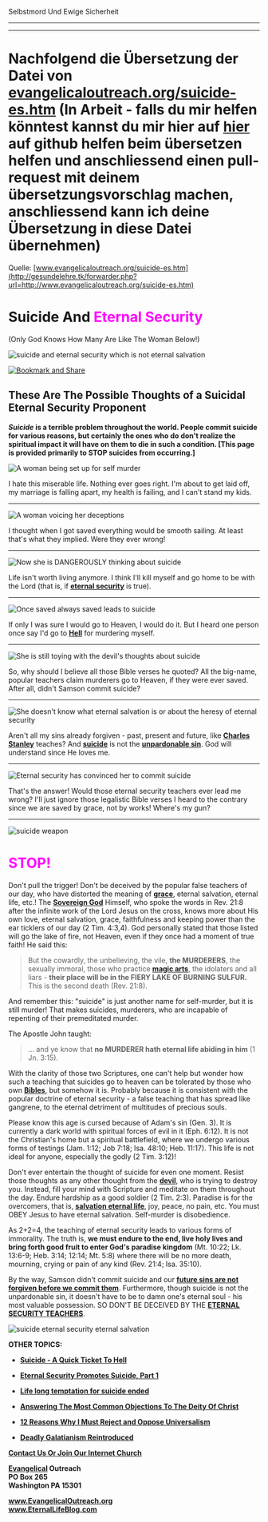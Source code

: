<!--t Selbstmord Und Ewige Sicherheit - in Arbeit (0% übersetzt) t-->
<!--d Selbstmord Und Ewige Sicherheit - in Arbeit (0% übersetzt) d-->

Selbstmord Und Ewige Sicherheit

- - - 
- - - 

# Nachfolgend die Übersetzung der Datei von [evangelicaloutreach.org/suicide-es.htm](http://gesundelehre.tk/forwarder.php?url=http://www.evangelicaloutreach.org/suicide-es.htm) (In Arbeit - falls du mir helfen könntest kannst du mir hier auf [hier](https://github.com/gesundelehre/gesundelehre_translate/blob/master/content/static/selbstmord/selbstmord-und-ewige-sicherheit.md) auf github helfen beim übersetzen helfen und anschliessend einen pull-request mit deinem übersetzungsvorschlag machen, anschliessend kann ich deine Übersetzung in diese Datei übernehmen)

Quelle: [www.evangelicaloutreach.org/suicide-es.htm](http://gesundelehre.tk/forwarder.php?url=http://www.evangelicaloutreach.org/suicide-es.htm) 


# Suicide And <font color="magenta">Eternal Security</font>

(Only God Knows How Many Are Like The Woman Below!)

![suicide and eternal security which is not eternal salvation](../../files/pictures/a-colorb.gif)

[![Bookmark and Share](../s7.addthis.com/static/btn/v2/lg-share-en.gif)](http://www.addthis.com/bookmark.php?v=250&username=xa-4ce723c86d857fe0)



## These Are The Possible Thoughts of a Suicidal Eternal Security Proponent

**_Suicide_ is a terrible problem throughout the world. People commit suicide for various reasons, but certainly the ones who do don't realize the spiritual impact it will have on them to die in such a condition. [This page is provided primarily to STOP suicides from occurring.]**

![A woman being set up for self murder](../../files/pictures/woman1.jpg)

I hate this miserable life. Nothing ever goes right.
 I'm about to get laid off, my marriage is falling apart, my health 
is failing, and I can't stand my kids.

* * *

![A woman voicing her deceptions](../../files/pictures/woman2.jpg)

I thought when I got saved everything would be 
smooth sailing. At least that's what they implied. Were they ever 
wrong!

* * *

![Now she is DANGEROUSLY thinking about suicide](../../files/pictures/woman3.jpg)

Life isn't worth living anymore. I think I'll kill myself 
and go home to be with the Lord (that is, if **[eternal security](http://gesundelehre.tk/forwarder.php?url=http://www.evangelicaloutreach.org/eternal-security.html)** is true).

* * *

![Once saved always saved leads to suicide](../../files/pictures/woman4.jpg)

If only I was sure I would go to Heaven, I would do it.
 But I heard one person once say I'd go to **[Hell](http://gesundelehre.tk/forwarder.php?url=http://www.evangelicaloutreach.org/hell.html)** for murdering myself.

* * *

![She is still toying with the devil's thoughts about suicide](../../files/pictures/woman5.jpg)

So, why should I believe all those Bible verses he 
quoted? All the big-name, popular teachers claim murderers go 
to Heaven, if they were ever saved. After all, didn't Samson 
commit suicide?

* * *

![She doesn't know what eternal salvation is or about the heresy of eternal security](../../files/pictures/woman6.jpg)

Aren't all my sins already forgiven - past, present 
and future, like **[Charles Stanley](http://gesundelehre.tk/forwarder.php?url=http://www.evangelicaloutreach.org/charles-stanley.html)** teaches? And [**suicide**](http://gesundelehre.tk/forwarder.php?url=http://www.evangelicaloutreach.org/suicide.html) is not the 
**[unpardonable sin](http://gesundelehre.tk/forwarder.php?url=http://www.evangelicaloutreach.org/eternal_sin_blasphemy_of_Holy_Spirit.html)**. God will understand since He loves me.

* * *

![Eternal security has convinced her to commit suicide](../../files/pictures/woman7.jpg)

That's the answer! Would those eternal security 
teachers ever lead me wrong? I'll just ignore those legalistic Bible 
verses I heard to the contrary since we are saved by grace, not by 
works! Where's my gun?

* * *

![suicide weapon](../../files/pictures/gun.jpg)

# **<font color="magenta">STOP!</font>**

Don't pull the trigger! Don't be deceived by the popular false teachers of our day, who have distorted the meaning of [**grace**](http://gesundelehre.tk/forwarder.php?url=http://www.evangelicaloutreach.org/true-grace-false-grace.html), eternal salvation, eternal life, etc.! The **[Sovereign God](http://gesundelehre.tk/forwarder.php?url=http://www.evangelicaloutreach.org/sovereignty-of-god.html)** Himself, who spoke the words in Rev. 21:8 after the infinite work of the Lord Jesus on the cross, knows more about His own love, eternal salvation, grace, faithfulness and keeping power than the ear ticklers of our day (2 Tim. 4:3,4). God personally stated that those listed will go the lake of fire, not Heaven, even if they once had a moment of true faith! He said this:

> But the cowardly, the unbelieving, the vile, **the MURDERERS**, the sexually immoral, those who practice **[magic arts](http://gesundelehre.tk/forwarder.php?url=http://www.evangelicaloutreach.org/occult.html)**, the idolaters and all liars - **their place will be in the FIERY LAKE OF BURNING SULFUR.** This is the second death (Rev. 21:8).

And remember this: "suicide" is just another name for self-murder, but it is still murder! That makes suicides, murderers, who are incapable of repenting of their premeditated murder.

The Apostle John taught:

> ... and ye know that **no MURDERER hath eternal life abiding in him** (1 Jn. 3:15).

With the clarity of those two Scriptures, one can't help but wonder how such a teaching that suicides go to heaven can be tolerated by those who own **[Bibles](http://gesundelehre.tk/forwarder.php?url=http://www.evangelicaloutreach.org/bible.html)**, but somehow it is. Probably because it is consistent with the popular doctrine of eternal security - a false teaching that has spread like gangrene, to the eternal detriment of multitudes of precious souls.

Please know this age is cursed because of Adam's sin (Gen. 3). It is currently a dark world with spiritual forces of evil in it (Eph. 6:12). It is not the Christian's home but a spiritual battlefield, where we undergo various forms of testings (Jam. 1:12; Job 7:18; Isa. 48:10; Heb. 11:17). This life is not ideal for anyone, especially the godly (2 Tim. 3:12)!

Don't ever entertain the thought of suicide for even one moment. Resist those thoughts as any other thought from the **[devil](http://gesundelehre.tk/forwarder.php?url=http://www.evangelicaloutreach.org/devil.html)**, who is trying to destroy you. Instead, fill your mind with Scripture and meditate on them throughout the day. Endure hardship as a good soldier (2 Tim. 2:3). Paradise is for the overcomers, that is, **[salvation eternal life](http://gesundelehre.tk/forwarder.php?url=http://www.evangelicaloutreach.org/getsaved.html)**, joy, peace, no pain, etc. You must OBEY Jesus to have eternal salvation. Self-murder is disobedience.

As 2+2=4, the teaching of eternal security leads to various forms of immorality. The truth is, **we must endure to the end, live holy lives and bring forth good fruit to enter God's paradise kingdom** (Mt. 10:22; Lk. 13:6-9; Heb. 3:14; 12:14; Mt. 5:8) where there will be no more death, mourning, crying or pain of any kind (Rev. 21:4; Isa. 35:10).

By the way, Samson didn't commit suicide and our **[future sins are not forgiven before we commit them](http://gesundelehre.tk/forwarder.php?url=http://www.evangelicaloutreach.org/futuresins.html)**. Furthermore, though suicide is not the unpardonable sin, it doesn't have to be to damn one's eternal soul - his most valuable possession. SO DON'T BE DECEIVED BY THE **[ETERNAL SECURITY TEACHERS](http://gesundelehre.tk/forwarder.php?url=http://www.evangelicaloutreach.org/eternal-security-teachers.html)**.

![suicide eternal security eternal salvation](../../files/pictures/a-colorb.gif)

**OTHER TOPICS:**

- **[Suicide - A Quick Ticket To Hell](http://gesundelehre.tk/forwarder.php?url=http://www.evangelicaloutreach.org/suicide.html)**

- **[Eternal Security Promotes Suicide, Part 1](http://gesundelehre.tk/forwarder.php?url=http://www.evangelicaloutreach.org/suicide_testimony.htm)**

- **[Life long temptation for suicide ended](http://gesundelehre.tk/forwarder.php?url=http://www.evangelicaloutreach.org/sj.htm)**

- **[Answering The Most Common Objections To The Deity Of Christ](http://gesundelehre.tk/forwarder.php?url=http://www.evangelicaloutreach.org/deity-of-Christ.html)**

- **[12 Reasons Why I Must Reject and Oppose Universalism](http://gesundelehre.tk/forwarder.php?url=http://www.evangelicaloutreach.org/rejectuniversalism.html)**

- **[Deadly Galatianism Reintroduced](http://gesundelehre.tk/forwarder.php?url=http://www.evangelicaloutreach.org/galatianism.html)**

[**Contact Us Or Join Our Internet Church**](http://gesundelehre.tk/forwarder.php?url=http://www.evangelicaloutreach.org/contact.html)

**[Evangelical](http://gesundelehre.tk/forwarder.php?url=http://www.evangelicaloutreach.org/index.html) Outreach**  
**PO Box 265**  
**Washington PA 15301**

**www.EvangelicalOutreach.org**  
**www.EternalLifeBlog.com**